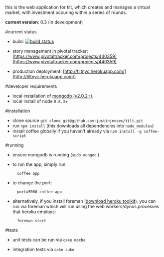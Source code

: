 this is the web application for tilt, which creates and manages a virtual market, with investment occuring within a series of rounds.  

__current version__: 0.3 (in development)

#current status

* build: [![build status](https://secure.travis-ci.org/tiltnyc/tilt.png)](http://travis-ci.org/tiltnyc/tilt)

* story management in pivotal tracker: [https://www.pivotaltracker.com/projects/440359](https://www.pivotaltracker.com/projects/440359).

* production deployment: [http://tiltnyc.herokuapp.com/](http://tiltnyc.herokuapp.com/)


#developer requirements
* local installation of [mongodb (v2.0.2+)](http://www.mongodb.org/downloads).
* local install of node `0.8.3`+

#installation
* clone source `git clone git@github.com:justinjmoses/tilt.git`
* run `npm install` (this downloads all dependencies into `node_modules`)
* install coffee globally if you haven't already via `npm install -g coffee-script`

#running
* ensure mongodb is running (`sudo mongod` )
* to run the app, simply run:
        
        coffee app

* to change the port:
        
        port=5000 coffee app

* alternatively, if you install foreman ([download heroku toolkit](https://toolbelt.heroku.com/)), you can run via foreman which will run using the web workers/dynos processes that heroku employs:

        foreman start


#tests

* unit tests can be run via `cake mocha`

* integration tests via `cake cuke`
